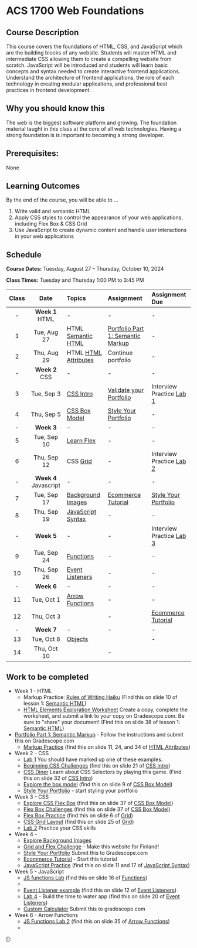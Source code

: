 # ACS 1700 Web Foundations

<!-- <span class="refresh-instructions">This is a living document! Hold down the `SHIFT` key and press `Refresh` to get the latest version.</span> -->

## Course Description
This course covers the foundations of HTML, CSS, and JavaScript which are the building blocks of any website. Students will master HTML and intermediate CSS allowing them to create a compelling website from scratch. JavaScript will be introduced and students will learn basic concepts and syntax needed to create interactive frontend applications. Understand the architecture of frontend applications, the role of each technology in creating modular applications, and professional best practices in frontend development.

## Why you should know this
The web is the biggest software platform and growing. The foundation material taught in this class at the core of all web technologies. Having a strong foundation is is important to becoming a strong developer. 

## Prerequisites:
None

## Learning Outcomes
By the end of the course, you will be able to ...

1. Write valid and semantic HTML
1. Apply CSS styles to control the appearance of your web applications, including Flex Box & CSS Grid
1. Use JavaScript to create dynamic content and handle user interactions in your web applications

## Schedule
**Course Dates:** Tuesday, August 27 – Thursday, October 10, 2024

**Class Times:** Tuesday and Thursday 1:00 PM to 3:45 PM

| Class |   Date   |   Topics  |  Assignment  |  Assignment Due  |
|:-----:|:--------:|:----------|:-----------------|:-----------------|
| -  | **Week 1** HTML | - | - | - |
|  1 | Tue, Aug 27 | HTML [Semantic HTML] | [Portfolio Part 1: Semantic Markup] | - |
|  2 | Thu, Aug 29 | HTML [HTML Attributes] | Continue portfolio | - |
| -  | **Week 2** CSS | - | - | - |
|  3 | Tue, Sep  3 | [CSS Intro] | [Validate your Portfolio] | Interview Practice [Lab 1]  | 
|  4 | Thu, Sep  5 | [CSS Box Model] | [Style Your Portfolio] | - |
| -  | **Week 3** | - | - | - |
|  5 | Tue, Sep 10 | [Learn Flex] | - | - |
|  6 | Thu, Sep 12 | CSS [Grid] | - | Interview Practice [Lab 2] |
| -  | **Week 4** Javascript | - | - | - |
|  7 | Tue, Sep 17 | [Background Images] | [Ecommerce Tutorial] | [Style Your Portfolio] |
|  8 | Thu, Sep 19 | [JavaScript Syntax] | - | - |
| -  | **Week 5** | - | - | Interview Practice [Lab 3] |
|  9 | Tue, Sep 24 | [Functions] | - | - |
| 10 | Thu, Sep 26 | [Event Listeners] | - | - |
| -  | **Week 6** | - | - | - |
| 11 | Tue, Oct  1 | [Arrow Functions] | - | - |
| 12 | Thu, Oct  3 |  | - | [Ecommerce Tutorial] |
| -  | **Week 7** | - | - | - |
| 13 | Tue, Oct  8 | [Objects] |  | - |
| 14 | Thu, Oct 10 |  | - |  |

## Work to be completed

- Week 1 - HTML
  - Markup Practice: [Rules of Writing Haiku](https://github.com/soggybag/learn-semantic-markup/blob/master/challenge-1.html) (Find this on slide 10 of lesson 1: [Semantic HTML])
  - [HTML Elements Exploration Worksheet](https://docs.google.com/document/d/1Y-w24-826bm-L_xOTwh2KsrJZ1bgK2DU36g4OiJvk7I/edit) Create a copy, complete the worksheet, and submit a link to your copy on Gradescope.com. Be sure to "share" your document! (Find this on slide 38 of lesson 1: [Semantic HTML])
- [Portfolio Part 1: Semantic Markup] - Follow the instructions and submit this on Gradescope.com
  - [Markup Practice](https://github.com/soggybag/learn-markup-level-2) (find this on slide 11, 24, and 34 of [HTML Attributes])
- Week 2 - CSS
  - [Lab 1] You should have marked up one of these examples. 
  - [Beginning CSS Challenges](https://github.com/Tech-at-DU/CSS-Challenges) (find this on slide 21 of [CSS Intro])
  - [CSS Diner](https://flukeout.github.io) Learn about CSS Selectors by playing this game. (Find this on slide 32 of [CSS Intro])
  - [Explore the box model](https://tech-at-du.github.io/ACS-1700-Web-Foundations/box-model.html) (find this on slide 9 of [CSS Box Model])
  - [Style Your Portfolio] - start styling your portfolio
- Week 3 - CSS
  - [Explore CSS Flex Box](https://tech-at-du.github.io/ACS-1700-Web-Foundations/flex-box.html) (find this on slide 37 of [CSS Box Model])
  - [Flex Box Challenges](https://github.com/soggybag/learn-css-flex-box) (find this on slide 37 of [CSS Box Model])
  - [Flex Box Practice](https://github.com/Tech-at-DU/flex-box-practice) (find this on slide 6 of [Grid])
  - [CSS Grid Layout](https://github.com/soggybag/CSS-Layout-with-Grid) (find this on slide 25 of [Grid])
  - [Lab 2] Practice your CSS skills
- Week 4 - 
  - [Explore Background Images](https://tech-at-du.github.io/ACS-1700-Web-Foundations/background-image.html)
  - [Grid and Flex Challenge](https://github.com/Tech-at-DU/ACS-1700-Web-Foundations/blob/master/Lessons/03-lab.md) - Make this website for Finland!
  - [Style Your Portfolio] Submit this to Gradescope.com
  - [Ecommerce Tutorial] - Start this tutorial
  - [JavaScript Practice](https://github.com/Tech-at-DU/js-practice) (find this on slide 11 and 17 of [JavaScript Syntax]) 
- Week 5 - JavaScript
  - [JS functions Lab](https://github.com/Tech-at-DU/js-functions) (find this on slide 16 of [Functions])
  - 
  - [Event Listener example](https://tech-at-du.github.io/ACS-1700-Web-Foundations/events.html) (find this on slide 12 of [Event Listeners])
  - [Lab 4] - Build the time to water app (find this on slide 20 of [Event Listeners])
  - [Custom Calculator] Submit this to gradescope.com
- Week 6 - Arrow Functions
  - [JS Functions Lab 2](https://github.com/Tech-at-DU/js-functions-2/tree/main) (find this on slide 35 of [Arrow Functions])
  - 

<!-- 

Tutorial Projects 
1. Ecommerce Tutorial
1. Flash Cards
1. Weather App Tutorial
1. single page starter

 -->



<!-- Tutorials -->
[Flash Cards Tutorial]: https://github.com/Tech-at-DU/flash-cards-tutorial
[]:

<!-- Lessons -->
[Semantic HTML]: https://docs.google.com/presentation/d/1WEp028oiQTRA9Euz9owhxgvgQbXF3wFSR48Qdskcbns/edit?usp=sharing
[HTML Attributes]: https://docs.google.com/presentation/d/1rA7yEzSz7k9vkpOj2kJmKXvTabp7gxrzbuqSJs__pVc/edit?usp=sharing
[Grid]: https://docs.google.com/presentation/d/1FpgIKHFytKsZ2IUO3RXTcb5Ep8lptrerVKOEfaaA2UY/edit?usp=sharing

[Single Page Website]: https://docs.google.com/presentation/d/1QQ_dOtn_O3E0PVS28Yg7MG0hz6fETo6diYt6hMBYfUI/edit?usp=sharing

<!-- Use this somewhere... -->
[Forms & the DOM]: https://docs.google.com/presentation/d/1Z1Q4r6Kw9Ph34k3W2BNee_akYsH-HKVeH6BK4er2M7g/edit?usp=sharing
[CSS Intro]: https://docs.google.com/presentation/d/1MgDBUG8lIsET5mK0w5EjvgajvaaOLhOYA73u8L26U_M/edit?usp=sharing
[CSS Box Model]: https://docs.google.com/presentation/d/1vu5krTw-Pcm87-yWHXaeXcq5aMmybgds_Vb-a9naQF0/edit?usp=sharing
[Flexbox]: https://docs.google.com/presentation/d/1hljwzQACcNQFbSRdnxD0cdq31dci47GW5moZm5S8cg8/edit?usp=sharing
[Background Images]: https://docs.google.com/presentation/d/11UNl1R1qc5qZLIPyv1MwYDOMOmkKhvOMSL-PGyu4txQ/edit?usp=sharing

[JavaScript Intro]: https://docs.google.com/presentation/d/1NWNvI06x5utVlV8PBFhhIDZtrh8vNiCGC9H0zjGVTDU/edit?usp=sharing
[JavaScript Syntax]: https://docs.google.com/presentation/d/1B6q0QxZI9tPDikUUW2JELjMKnFOT23iDrMMiJ5gLILY/edit?usp=sharing
[JavaScript in the DOM]: https://docs.google.com/presentation/d/1FtUUrQW-1E4v3TTD5J1af66RdpyWHu4P_UBl_fMtNio/edit?usp=sharing
[JavaScript Objects]: https://docs.google.com/presentation/d/1SwvptLjD8dJ4jBqL6qsrG95qms5aNV45VAkjMzIf8t8/edit?usp=sharing
<!-- [Review / Lab]: https://docs.google.com/presentation/d/1_MXS8tAK8gUTwoKv9aaOI6TwrZcHoB2RjcPJJ5ViDv4/edit?usp=sharing -->

[JS Intro]: https://github.com/Tech-at-DU/js-practice

[Validate your Portfolio]: https://validator.w3.org

[Event Listeners]: https://docs.google.com/presentation/d/1_MXS8tAK8gUTwoKv9aaOI6TwrZcHoB2RjcPJJ5ViDv4/edit?usp=sharing
[Functions]: https://docs.google.com/presentation/d/1Hh4nPnGMC3u43C5a5mmh1xpFbuXMwt_f6_-KrCXKyRs/edit?usp=sharing
[Arrow Functions]: https://docs.google.com/presentation/d/111NwIZHRkkiwVpurxPmwP2hA8Hure2ku2BtRB2fWXQ8/edit?usp=sharing

[Objects]: https://docs.google.com/presentation/d/1T1XL1xS-UscuUbLLJKrDKOD0yF_dSfkJiAfva1X_C_c/edit?usp=sharing

[Single Page Site Ideas]: https://docs.google.com/presentation/d/1OJmQw9LLnbGSHtlKSz3eF9EQN2q00atAkNLdU8n40e0/edit?usp=sharing

<!-- Labs -->
[Lab 1]: Lessons/01-lab.md
[Lab 2]: Lessons/02-lab.md
[Lab 3]: Lessons/03-lab.md
[Lab 4]: Lessons/04-lab.md
[Event Delegation]: Lessons/15-event-delegation.md

<!-- Assignments -->
[Portfolio Part 1: Semantic Markup]: Assignments/01-Portfolio-Part-1-Structure.md
[Learn Markup Level 2]: https://github.com/soggybag/learn-markup-level-2
[CSS Challenges]: https://github.com/Tech-at-DU/CSS-Challenges
[Learn Flex]: https://github.com/soggybag/learn-css-flex-box
[Style Your Portfolio]: Assignments/043-CSS-Portfolio.md
[CSS Challenges 2]: Assignments/042-CSS-Challenges-part-2.md
[Single Page Site]: Assignments/05-Single-Page-Site.md
[Tip Calculator]: Assignments/07-Tip-Calculator.md
[Custom Calculator]: Assignments/11-Custom-Calculator.md
[Ecommerce Tutorial]: https://github.com/Tech-at-DU/ecommerce-tutorial

<!-- Quizzes -->
[**Quiz 1**]: Assessments/quiz-1-study-guide.m
[**Quiz 2**]: Assessments/quiz-2-study-guide.md
[**Quiz 3**]: Assessments/quiz-3-study-guide.md
<!-- 

## Evaluation
**To pass this course, you must**: 


Changes: 

- Needs new assignments 
  - html assignment using semantic concepts
  - CSS assignment 
  - JS assignment 

 -->
